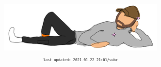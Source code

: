 <div align="center">

[![laying](/resource/laying.svg)](https://vladde.net/)

<samp><sub>last updated: 2021-01-22 21:01/sub></samp>

</div>
